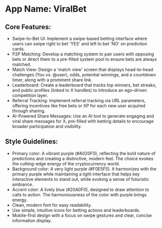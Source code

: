 # **App Name**: ViralBet

## Core Features:

- Swipe-to-Bet UI: Implement a swipe-based betting interface where users can swipe right to bet 'YES' and left to bet 'NO' on prediction cards.
- P2P Matching: Develop a matching system to pair users with opposing bets or direct them to a pre-filled system pool to ensure bets are always matched.
- Match View: Design a 'match view' screen that displays head-to-head challenges (You vs. @user), odds, potential winnings, and a countdown timer, along with a prominent share link.
- Leaderboard: Create a leaderboard that tracks top winners, bet streaks, and public profiles (linked to X handles) to introduce an ego-driven competition layer.
- Referral Tracking: Implement referral tracking via URL parameters, offering incentives like free bets or XP for each new user acquired through sharing.
- AI-Powered Share Messages: Use an AI tool to generate engaging and viral share messages for X, pre-filled with betting details to encourage broader participation and visibility.

## Style Guidelines:

- Primary color: A vibrant purple (#A020F0), reflecting the bold nature of predictions and creating a distinctive, modern feel. The choice evokes the cutting-edge energy of the cryptocurrency world.
- Background color: A very light purple (#F0E5F5). It harmonizes with the primary purple while maintaining a light interface that helps key interactive elements to stand out, while evoking a sense of futuristic ambiance.
- Accent color: A lively blue (#20A0F0), designed to draw attention to calls to action. The harmoniousness of the color with purple brings energy.
- Clean, modern font for easy readability.
- Use simple, intuitive icons for betting actions and leaderboards.
- Mobile-first design with a focus on swipe gestures and clear, concise information display.